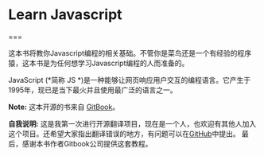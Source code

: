 # Learn Javascript
===

这本书将教你Javascript编程的相关基础。不管你是菜鸟还是一个有经验的程序猿，这本书是为任何想学习Javascript编程的人而准备的。

JavaScript (*简称 JS *)是一种能够让网页响应用户交互的编程语言。它产生于1995年，现已是当下最火并且使用最广泛的语言之一。

**Note:** 这本开源的书来自 [GitBook](http://www.gitbook.io)。

**自我说明:** 这是我第一次进行开源翻译项目，现在是一个人，也欢迎有其他人加入这个项目。还希望大家指出翻译错误的地方，有问题可以在[GitHub](https://github.com/xinqiu/Learn-Javascript)中提出。 最后，感谢本书作者Gitbook公司提供这套教程。

